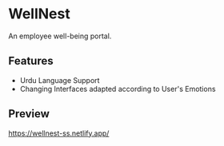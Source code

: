 # WellNest
An employee well-being portal.

## Features
* Urdu Language Support
* Changing Interfaces adapted according to User's Emotions

## Preview
https://wellnest-ss.netlify.app/
